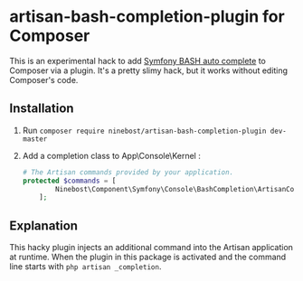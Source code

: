 # artisan-bash-completion-plugin for Composer

This is an experimental hack to add [Symfony BASH auto complete](https://github.com/stecman/symfony-console-completion) to Composer via a plugin. It's a pretty slimy hack, but it works without editing Composer's code.

## Installation

1. Run `composer require ninebost/artisan-bash-completion-plugin dev-master`
2. Add a completion class to App\Console\Kernel :

    ```php
    # The Artisan commands provided by your application.
    protected $commands = [
            Ninebost\Component\Symfony\Console\BashCompletion\ArtisanCompletionCommand::class,
        ];
    ```

## Explanation

This hacky plugin injects an additional command into the Artisan application at runtime. When the plugin in this package is activated and the command line starts with `php artisan _completion`.

